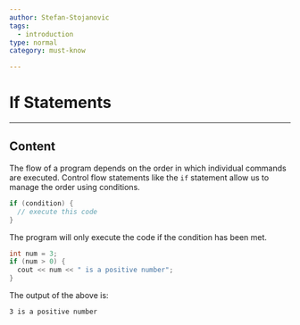 ```yaml
---
author: Stefan-Stojanovic
tags:
  - introduction
type: normal
category: must-know

---
```


# If Statements

---

## Content

The flow of a program depends on the order in which individual commands are executed. Control flow statements like the `if` statement allow us to manage the order using conditions.

```cpp
if (condition) {
  // execute this code
}
```

The program will only execute the code if the condition has been met.

```cpp
int num = 3;
if (num > 0) {
  cout << num << " is a positive number";
}
```

The output of the above is:
```plain-text
3 is a positive number
```


